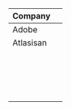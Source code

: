 
| **Company** |     |
| ----------- | --- |
| Adobe       |     |
| Atlasisan   |     |
|             |     |
|             |     |
|             |     |
|             |     |
|             |     |
|             |     |
|             |     |
|             |     |
|             |     |
|             |     |
|             |     |
|             |     |
|             |     |
|             |     |
|             |     |
|             |     |
|             |     |
